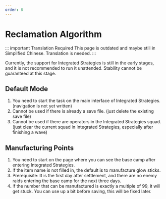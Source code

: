 ```yaml
---
order: 8
---
```


# Reclamation Algorithm

::: important Translation Required
This page is outdated and maybe still in Simplified Chinese. Translation is needed.
:::

Currently, the support for Integrated Strategies is still in the early stages, and it is not recommended to run it unattended. Stability cannot be guaranteed at this stage.

## Default Mode

1. You need to start the task on the main interface of Integrated Strategies. (navigation is not yet written)
2. Cannot be used if there is already a save file. (just delete the existing save file)
3. Cannot be used if there are operators in the Integrated Strategies squad. (just clear the current squad in Integrated Strategies, especially after finishing a wave)

## Manufacturing Points

1. You need to start on the page where you can see the base camp after entering Integrated Strategies.
2. If the item name is not filled in, the default is to manufacture glow sticks.
3. Prerequisite: It is the first day after settlement, and there are no enemy raids entering the base camp for the next three days.
4. If the number that can be manufactured is exactly a multiple of 99, it will get stuck. You can use up a bit before saving, this will be fixed later.
